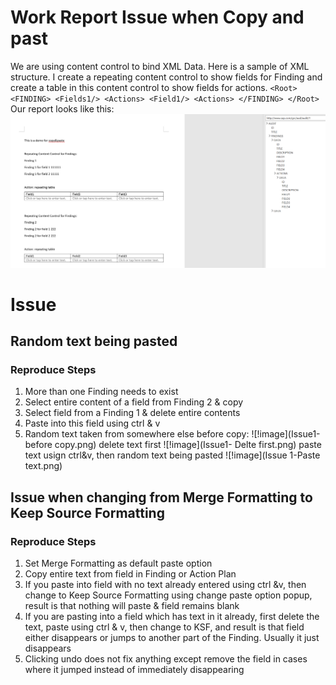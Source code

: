 # Work Report Issue when Copy and past
We are using content control to bind XML Data. Here is a sample of XML structure. I create a repeating content control to show fields for Finding and create a table in this content control to show fields for actions.
`
<Root>
        <FINDING>
              <Fields1/>
              <Actions>
                   <Field1/>
               <Actions>
        </FINDING>
</Root>
`
Our report looks like this:
![image](File.png)

# Issue
## Random text being pasted
### Reproduce Steps
1. More than one Finding needs to exist
2. Select entire content of a field from Finding 2  & copy 
3. Select field from a Finding 1 & delete entire contents
4. Paste into this field using ctrl & v
5. Random text taken from somewhere else
before copy: 
![!image](Issue1-before copy.png)
delete text first
![!image](Issue1- Delte first.png)
paste text usign ctrl&v, then random text being pasted
![!image](Issue 1-Paste text.png)

## Issue when changing from Merge Formatting to Keep Source Formatting
### Reproduce Steps
1. Set Merge Formatting as default paste option
2. Copy entire text from field in Finding or Action Plan
3. If you paste into field with no text already entered using ctrl &v, then change to Keep Source Formatting using change paste option popup, result is that nothing will paste & field remains blank
4. If you are pasting into a field which has text in it already, first delete the text, paste using ctrl & v, then change to KSF, and result is that field either disappears or jumps to another part of the Finding. Usually it just disappears
5. Clicking undo does not fix anything except remove the field in cases where it jumped instead of immediately disappearing
